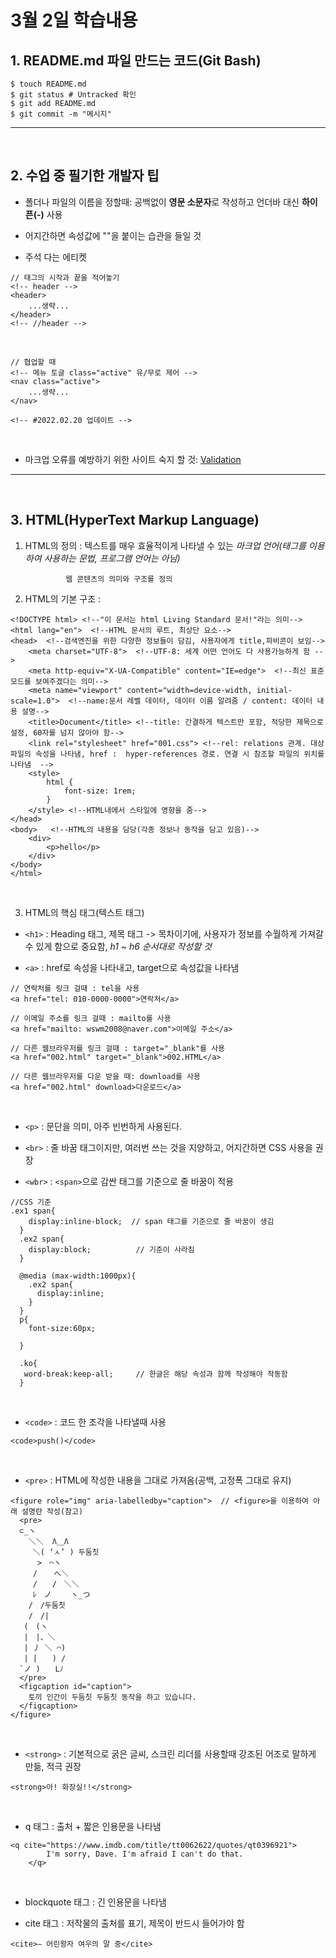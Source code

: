 # 3월 2일 학습내용

## 1. README.md 파일 만드는 코드(Git Bash)

```
$ touch README.md
$ git status # Untracked 확인
$ git add README.md
$ git commit -m "메시지"
```
---------
<br>

## 2. 수업 중 필기한 개발자 팁

- 폴더나 파일의 이름을 정할때: 공백없이 **영문 소문자**로 작성하고  언더바 대신 **하이픈(-)** 사용

- 어지간하면 속성값에 ""을 붙이는 습관을 들일 것

- 주석 다는 에티켓
```
// 태그의 시작과 끝을 적어놓기
<!-- header -->
<header>
	...생략...
</header>
<!-- //header -->
```
<br>

```
// 협업할 때
<!-- 메뉴 토글 class="active" 유/무로 제어 -->
<nav class="active">
	...생략...
</nav>

<!-- #2022.02.20 업데이트 -->
```

<br>

- 마크업 오류를 예방하기 위한 사이트 숙지 할 것: [Validation](https://validator.w3.org/)

-------------------------------

<br>


## 3. HTML(HyperText Markup Language)

1. HTML의 정의 : 텍스트를 매우 효율적이게 나타낼 수 있는 *마크업 언어(태그를 이용하여 사용하는 문법, 프로그램 언어는 아님)*

                웹 콘텐츠의 의미와 구조를 정의

2. HTML의 기본 구조 :

```
<!DOCTYPE html> <!--"이 문서는 html Living Standard 문서!"라는 의미-->
<html lang="en">  <!--HTML 문서의 루트, 최상단 요소-->
<head>  <!--검색엔진을 위한 다양한 정보들이 담김, 사용자에게 title,파비콘이 보임-->
    <meta charset="UTF-8">  <!--UTF-8: 세계 어떤 언어도 다 사용가능하게 함 -->
    <meta http-equiv="X-UA-Compatible" content="IE=edge">  <!--최신 표준 모드를 보여주겠다는 의미-->
    <meta name="viewport" content="width=device-width, initial-scale=1.0">  <!--name:문서 레벨 데이터, 데이터 이름 알려줌 / content: 데이터 내용 설명-->
    <title>Document</title> <!--title: 간결하게 텍스트만 포함, 적당한 제목으로 설정, 60자를 넘지 않아야 함-->
    <link rel="stylesheet" href="001.css"> <!--rel: relations 관계. 대상 파일의 속성을 나타냄, href :  hyper-references 경로. 연결 시 참조할 파일의 위치를 나타냄  --> 
    <style> 
        html {                  
            font-size: 1rem;
        }
    </style> <!--HTML내에서 스타일에 영향을 줌-->
</head>
<body>   <!--HTML의 내용을 담당(각종 정보나 동작을 담고 있음)-->
    <div>
        <p>hello</p>
    </div>
</body>
</html>
```

<br>


3. HTML의 핵심 태그(텍스트 태그)

- `<h1>` : Heading 태그, 제목 태그 -> 목차이기에, 사용자가 정보를 수월하게 가져갈 수 있게 함으로 중요함, *h1 ~ h6 순서대로 작성할 것*

- `<a>` : href로 속성을 나타내고, target으로 속성값을 나타냄

```
// 연락처를 링크 걸때 : tel을 사용
<a href="tel: 010-0000-0000">연락처</a> 

// 이메일 주소를 링크 걸때 : mailto를 사용
<a href="mailto: wswm2008@naver.com">이메일 주소</a>

// 다른 웹브라우저를 링크 걸때 : target="_blank"를 사용
<a href="002.html" target="_blank">002.HTML</a>

// 다른 웹브라우저를 다운 받을 때: download를 사용
<a href="002.html" download>다운로드</a>
```

<br>

- `<p>` : 문단을 의미, 아주 빈번하게 사용된다.


- `<br>` : 줄 바꿈 태그이지만, 여러번 쓰는 것을 지양하고, 어지간하면 CSS 사용을 권장

- `<wbr>` : `<span>`으로 감싼 태그를 기준으로 줄 바꿈이 적용

```
//CSS 기준
.ex1 span{
    display:inline-block;  // span 태그를 기준으로 줄 바꿈이 생김
  }
  .ex2 span{
    display:block;          // 기준이 사라짐
  }
  
  @media (max-width:1000px){
    .ex2 span{
      display:inline;
    }
  }
  p{
    font-size:60px;
  
  }
  
  .ko{
   word-break:keep-all;     // 한글은 해당 속성과 함께 작성해야 작동함
  }
```

<br>


- `<code>` : 코드 한 조각을 나타낼때 사용
```
<code>push()</code>
```

<br>

- `<pre>` : HTML에 작성한 내용을 그대로 가져옴(공백, 고정폭 그대로 유지) 
```
<figure role="img" aria-labelledby="caption">  // <figure>을 이용하여 아래 설명란 작성(참고)
  <pre>
  ⊂_ヽ
    ＼＼  Λ＿Λ
     ＼( ‘ㅅ’ ) 두둠칫
      >　⌒ヽ
     / 　 へ＼
     /　　/　＼＼
     ﾚ　ノ　　 ヽ_つ
    /　/두둠칫
    /　/|
   (　(ヽ
   |　|、＼
   | 丿 ＼ ⌒)
   | |　　) /
  `ノ )　　Lﾉ
  </pre>
  <figcaption id="caption">
    토끼 인간이 두둠칫 두둠칫 동작을 하고 있습니다.
  </figcaption>
</figure>
```

<br> 

- `<strong>` : 기본적으로 굵은 글씨, 스크린 리더를 사용할때 강조된 어조로 말하게 만듦, 적극 권장
```
<strong>아! 화장실!!</strong>
```

<br>

- q 태그 : 출처 + 짧은 인용문을 나타냄
```
<q cite="https://www.imdb.com/title/tt0062622/quotes/qt0396921">
		I'm sorry, Dave. I'm afraid I can't do that.
	</q>
```

<br>


- blockquote 태그 : 긴 인용문을 나타냄

- cite 태그 : 저작물의 출처를 표기, 제목이 반드시 들어가야 함

```
<cite>— 어린왕자 여우의 말 중</cite>
```






